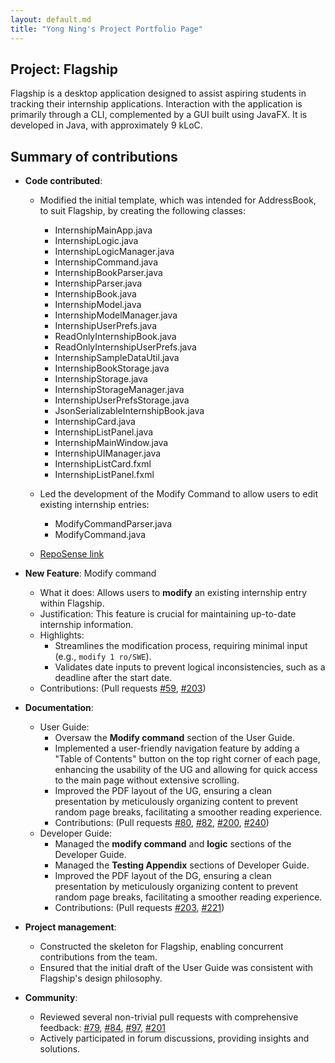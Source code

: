 ```yaml
---
layout: default.md
title: "Yong Ning's Project Portfolio Page"
---
```


## Project: Flagship

Flagship is a desktop application designed to assist aspiring students in tracking their internship applications. Interaction with the application is primarily through a CLI, complemented by a GUI built using JavaFX. It is developed in Java, with approximately 9 kLoC.

## Summary of contributions

* **Code contributed**:
  * Modified the initial template, which was intended for AddressBook, to suit Flagship, by creating the following classes:
    * InternshipMainApp.java
    * InternshipLogic.java
    * InternshipLogicManager.java
    * InternshipCommand.java
    * InternshipBookParser.java
    * InternshipParser.java
    * InternshipBook.java
    * InternshipModel.java
    * InternshipModelManager.java
    * InternshipUserPrefs.java
    * ReadOnlyInternshipBook.java
    * ReadOnlyInternshipUserPrefs.java
    * InternshipSampleDataUtil.java
    * InternshipBookStorage.java
    * InternshipStorage.java
    * InternshipStorageManager.java
    * InternshipUserPrefsStorage.java
    * JsonSerializableInternshipBook.java
    * InternshipCard.java
    * InternshipListPanel.java
    * InternshipMainWindow.java
    * InternshipUIManager.java
    * InternshipListCard.fxml
    * InternshipListPanel.fxml

  * Led the development of the Modify Command to allow users to edit existing internship entries:
    * ModifyCommandParser.java
    * ModifyCommand.java

  * [RepoSense link](https://nus-cs2103-ay2324s1.github.io/tp-dashboard/?search=Yong%20Ning&sort=groupTitle&sortWithin=title&timeframe=commit&mergegroup=&groupSelect=groupByRepos&breakdown=true&checkedFileTypes=docs~functional-code~test-code&since=2023-09-22&tabOpen=true&tabType=authorship&tabAuthor=yongning0310&tabRepo=AY2324S1-CS2103T-W17-1%2Ftp%5Bmaster%5D&authorshipIsMergeGroup=false&authorshipFileTypes=&authorshipIsBinaryFileTypeChecked=false&authorshipIsIgnoredFilesChecked=false)

* **New Feature**: Modify command
  * What it does: Allows users to **modify** an existing internship entry within Flagship.
  * Justification: This feature is crucial for maintaining up-to-date internship information.
  * Highlights:
    * Streamlines the modification process, requiring minimal input (e.g., `modify 1 ro/SWE`).
    * Validates date inputs to prevent logical inconsistencies, such as a deadline after the start date.
  * Contributions: (Pull requests [\#59](https://github.com/AY2324S1-CS2103T-W17-1/tp/pull/59), [\#203](https://github.com/AY2324S1-CS2103T-W17-1/tp/pull/203))

* **Documentation**:
  * User Guide:
    * Oversaw the **Modify command** section of the User Guide.
    * Implemented a user-friendly navigation feature by adding a "Table of Contents" button on the top right corner of each page, enhancing the usability of the UG and allowing for quick access to the main page without extensive scrolling. 
    * Improved the PDF layout of the UG, ensuring a clean presentation by meticulously organizing content to prevent random page breaks, facilitating a smoother reading experience.
    * Contributions: (Pull requests [\#80](https://github.com/AY2324S1-CS2103T-W17-1/tp/pull/80), [\#82](https://github.com/AY2324S1-CS2103T-W17-1/tp/pull/82), [\#200](https://github.com/AY2324S1-CS2103T-W17-1/tp/pull/200), [\#240](https://github.com/AY2324S1-CS2103T-W17-1/tp/pull/240))
  * Developer Guide:
    * Managed the **modify command** and **logic** sections of the Developer Guide.
    * Managed the **Testing Appendix** sections of Developer Guide.
    * Improved the PDF layout of the DG, ensuring a clean presentation by meticulously organizing content to prevent random page breaks, facilitating a smoother reading experience.
    * Contributions: (Pull requests [\#203](https://github.com/AY2324S1-CS2103T-W17-1/tp/pull/203), [\#221](https://github.com/AY2324S1-CS2103T-W17-1/tp/pull/221))

* **Project management**:
  * Constructed the skeleton for Flagship, enabling concurrent contributions from the team.
  * Ensured that the initial draft of the User Guide was consistent with Flagship's design philosophy.

* **Community**:
  * Reviewed several non-trivial pull requests with comprehensive feedback:
    [\#79](https://github.com/AY2324S1-CS2103T-W17-1/tp/pull/79),
    [\#84](https://github.com/AY2324S1-CS2103T-W17-1/tp/pull/84),
    [\#97](https://github.com/AY2324S1-CS2103T-W17-1/tp/pull/97),
    [\#201](https://github.com/AY2324S1-CS2103T-W17-1/tp/pull/201)
  * Actively participated in forum discussions, providing insights and solutions.

